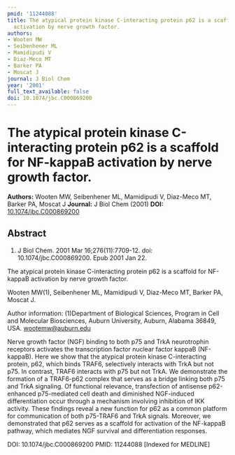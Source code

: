 ```yaml
---
pmid: '11244088'
title: The atypical protein kinase C-interacting protein p62 is a scaffold for NF-kappaB
  activation by nerve growth factor.
authors:
- Wooten MW
- Seibenhener ML
- Mamidipudi V
- Diaz-Meco MT
- Barker PA
- Moscat J
journal: J Biol Chem
year: '2001'
full_text_available: false
doi: 10.1074/jbc.C000869200
---
```


# The atypical protein kinase C-interacting protein p62 is a scaffold for NF-kappaB activation by nerve growth factor.
**Authors:** Wooten MW, Seibenhener ML, Mamidipudi V, Diaz-Meco MT, Barker PA, Moscat J
**Journal:** J Biol Chem (2001)
**DOI:** [10.1074/jbc.C000869200](https://doi.org/10.1074/jbc.C000869200)

## Abstract

1. J Biol Chem. 2001 Mar 16;276(11):7709-12. doi: 10.1074/jbc.C000869200. Epub
2001  Jan 22.

The atypical protein kinase C-interacting protein p62 is a scaffold for 
NF-kappaB activation by nerve growth factor.

Wooten MW(1), Seibenhener ML, Mamidipudi V, Diaz-Meco MT, Barker PA, Moscat J.

Author information:
(1)Department of Biological Sciences, Program in Cell and Molecular Biosciences, 
Auburn University, Auburn, Alabama 36849, USA. wootemw@auburn.edu

Nerve growth factor (NGF) binding to both p75 and TrkA neurotrophin receptors 
activates the transcription factor nuclear factor kappaB (NF-kappaB). Here we 
show that the atypical protein kinase C-interacting protein, p62, which binds 
TRAF6, selectively interacts with TrkA but not p75. In contrast, TRAF6 interacts 
with p75 but not TrkA. We demonstrate the formation of a TRAF6-p62 complex that 
serves as a bridge linking both p75 and TrkA signaling. Of functional relevance, 
transfection of antisense p62-enhanced p75-mediated cell death and diminished 
NGF-induced differentiation occur through a mechanism involving inhibition of 
IKK activity. These findings reveal a new function for p62 as a common platform 
for communication of both p75-TRAF6 and TrkA signals. Moreover, we demonstrated 
that p62 serves as a scaffold for activation of the NF-kappaB pathway, which 
mediates NGF survival and differentiation responses.

DOI: 10.1074/jbc.C000869200
PMID: 11244088 [Indexed for MEDLINE]
